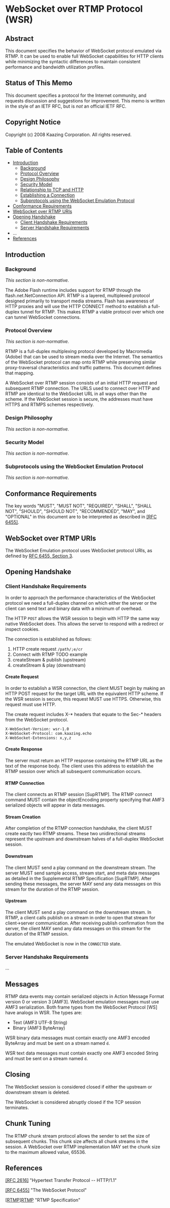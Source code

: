 # WebSocket over RTMP Protocol (WSR)

## Abstract
This document specifies the behavior of WebSocket protocol emulated via RTMP.  It can be used to enable full WebSocket 
capabilities for HTTP clients while minimizing the syntactic differences to maintain consistent performance and bandwidth 
utilization profiles.

## Status of This Memo

This document specifies a protocol for the Internet community, and requests discussion and suggestions for improvement.
This memo is written in the style of an IETF RFC, but is _not_ an official IETF RFC.

## Copyright Notice

Copyright (c) 2008 Kaazing Corporation. All rights reserved.

## Table of Contents

  * [Introduction](#introduction)
    * [Background](#background)
    * [Protocol Overview](#protocol-overview)
    * [Design Philosophy](#design-philosophy)
    * [Security Model](#security-model)
    * [Relationship to TCP and HTTP](#relationship-to-tcp-and-http)
    * [Establishing a Connection](#establishing-a-connection)
    * [Subprotocols using the WebSocket Emulation Protocol](#subprotocols-using-the-websocket-emulation-protocol)
  * [Conformance Requirements](#conformance-requirements)
  * [WebSocket over RTMP URIs](#websocket-over-rtmp-uris)
  * [Opening Handshake](#opening-handshake)
    * [Client Handshake Requirements](#client-handshake-requirements)
    * [Server Handshake Requirements](#server-handshake-requirements)
  * ...
  * [References](#references)

## Introduction

### Background

_This section is non-normative._

The Adobe Flash runtime includes support for RTMP through the flash.net.NetConnection API. RTMP is a layered, multiplexed
protocol designed primarily to transport media streams. Flash has awareness of HTTP proxies and will use the HTTP CONNECT method
to establish a full-duplex tunnel for RTMP. This makes RTMP a viable protocol over which one can tunnel WebSocket connections.

### Protocol Overview

_This section is non-normative._

RTMP is a full-duplex multiplexing protocol developed by Macromedia (Adobe) that can be used to stream media over the Internet.
The semantics of the WebSocket protocol can map onto RTMP while preserving similar proxy-traversal characteristics and traffic
patterns. This document defines that mapping.

A WebSocket over RTMP session consists of an initial HTTP request and subsequent RTMP connection. The URLS used to connect over HTTP and RTMP are identical to the WebSocket URL in all ways other than the scheme. If the WebSocket session is secure, the addresses must have HTTPS and RTMPS schemes respectively.

### Design Philosophy

_This section is non-normative._

### Security Model

_This section is non-normative._

### Subprotocols using the WebSocket Emulation Protocol

_This section is non-normative._

## Conformance Requirements

The key words "MUST", "MUST NOT", "REQUIRED", "SHALL", "SHALL NOT", "SHOULD", "SHOULD NOT", "RECOMMENDED", "MAY", and 
"OPTIONAL" in this document are to be interpreted as described in [[RFC 6455]][RFC6455].

## WebSocket over RTMP URIs

The WebSocket Emulation protocol uses WebSocket protocol URIs, as defined by
[RFC 6455, Section 3](https://tools.ietf.org/html/rfc6455#section-3).

## Opening Handshake

### Client Handshake Requirements

In order to approach the performance characteristics of the WebSocket protocol we need a full-duplex channel on which either the server or the client can send text and binary data with a minimum of overhead.

The HTTP `POST` allows the WSR session to begin with HTTP the same way native WebSocket does. This allows the server to respond with a redirect or inspect cookies. 

The connection is established as follows:

1. HTTP create request `/path/;e/cr`
2. Connect with RTMP TODO example
3. createStream & publish (upstream)
4. createStream & play (downstream)

#### Create Request
In order to establish a WSR connection, the client MUST begin by making an HTTP POST request for the target URL with the equivalent HTTP scheme. If the WSR session is secure, this request MUST use HTTPS. Otherwise, this request must use HTTP.

The create request includes X-* headers that equate to the Sec-* headers from the WebSocket protocol.
```
X-WebSocket-Version: wsr-1.0
X-WebSocket-Protocol: com.kaazing.echo
X-WebSocket-Extensions: x,y,z
```

#### Create Response
The server must return an HTTP response containing the RTMP URL as the text of the response body. The client uses this address to establish the RTMP session over which all subsequent communication occurs.

#### RTMP Connection
The client connects an RTMP session [SupRTMP]. The RTMP connect command MUST contain the objectEncoding property specifying that AMF3 serialized objects will appear in data messages.

#### Stream Creation
After completion of the RTMP connection handshake, the client MUST create eactly two RTMP streams. These two unidirectional streams represent the upstream and downstream halves of a full-duplex WebSocket session.

#### Downstream
The client MUST send a play command on the downstream stream. The server MUST send sample access, stream start, and meta data messages as detailed in the Supplemental RTMP Specification [SupRTMP]. After sending these messages, the server MAY send any data messages on this stream for the duration of the RTMP session.

#### Upstream
The client MUST send a play command on the downstream stream. In RTMP, a client calls publish on a stream in order to open that stream for client->server communication. After receiving publish confirmation from the server, the client MAY send any data messages on this stream for the duration of the RTMP session. 

The emulated WebSocket is now in the `CONNECTED` state.

### Server Handshake Requirements

...

## Messages
RTMP data events may contain serialized objects in Action Message Format version 0 or version 3 [AMF3]. WebSocket emulation messages must use AMF3 serialization. Both frame types from the WebSocket Protocol [WS] have analogs in WSR. The types are:

* Text (AMF3 UTF-8 String)
* Binary (AMF3 ByteArray)

WSR binary data messages must contain exactly one AMF3 encoded ByteArray and must be sent on a stream named `d`.

WSR text data messages must contain exactly one AMF3 encoded String and must be sent on a stream named `d`.

## Closing
The WebSocket session is considered closed if either the upstream or downstream stream is deleted.

The WebSocket is considered abruptly closed if the TCP session terminates.

## Chunk Tuning
The RTMP chunk stream protocol allows the sender to set the size of subsequent chunks. This chunk size affects all chunk streams in the session. A WebSocket over RTMP implementation MAY set the chunk size to the maximum allowed value, 65536.

## References

[[RFC 2616]][RFC2616]  "Hypertext Transfer Protocol -- HTTP/1.1"

[[RFC 6455]][RFC6455]  "The WebSocket Protocol"

[[RTMP]][RTMP] "RTMP Specification"

[RFC2616]: https://tools.ietf.org/html/rfc2616
[RFC6455]: https://tools.ietf.org/html/rfc6455
[RTMP]: http://www.adobe.com/devnet/rtmp.html
